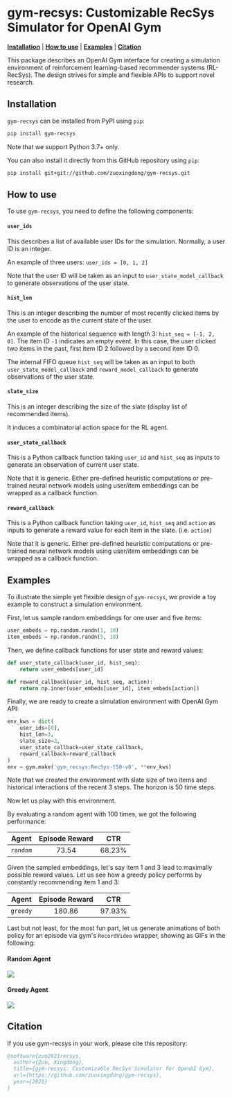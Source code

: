 # gym-recsys: Customizable RecSys Simulator for OpenAI Gym

**[Installation](#Installation)** |
**[How to use](#How-to-use)** | **[Examples](#Examples)** | **[Citation](#Citation)**

This package describes an OpenAI Gym interface for creating a simulation environment of reinforcement learning-based recommender systems (RL-RecSys). The design strives for simple and flexible APIs to support novel research. 

## Installation

`gym-recsys` can be installed from PyPI using `pip`:

```bash
pip install gym-recsys
```

Note that we support Python 3.7+ only.

You can also install it directly from this GitHub repository using `pip`:

```bash
pip install git+git://github.com/zuoxingdong/gym-recsys.git
```

## How to use

To use `gym-recsys`, you need to define the following components:

#### `user_ids`

This describes a list of available user IDs for the simulation. Normally, a user ID is an integer. 

An example of three users: `user_ids = [0, 1, 2]`

Note that the user ID will be taken as an input to `user_state_model_callback` to generate observations of the user state. 

#### `hist_len`

This is an integer describing the number of most recently clicked items by the user to encode as the current state of the user. 

An example of the historical sequence with length 3: `hist_seq = [-1, 2, 0]`. The item ID `-1` indicates an empty event. In this case, the user clicked two items in the past, first item ID 2 followed by a second item ID 0. 

The internal FIFO queue `hist_seq` will be taken as an input to both `user_state_model_callback` and `reward_model_callback` to generate observations of the user state. 

#### `slate_size`

This is an integer describing the size of the slate (display list of recommended items). 

It induces a combinatorial action space for the RL agent.

#### `user_state_callback`

This is a Python callback function taking `user_id` and `hist_seq` as inputs to generate an observation of current user state. 

Note that it is generic. Either pre-defined heuristic computations or pre-trained neural network models using user/item embeddings can be wrapped as a callback function. 

#### `reward_callback`

This is a Python callback function taking `user_id`, `hist_seq` and `action` as inputs to generate a reward value for each item in the slate. (i.e. `action`)

Note that it is generic. Either pre-defined heuristic computations or pre-trained neural network models using user/item embeddings can be wrapped as a callback function. 

## Examples

To illustrate the simple yet flexible design of `gym-recsys`, we provide a toy example to construct a simulation environment. 

First, let us sample random embeddings for one user and five items:

```python
user_embeds = np.random.randn(1, 10)
item_embeds = np.random.randn(5, 10)
```

Then, we define callback functions for user state and reward values:

```python
def user_state_callback(user_id, hist_seq):
    return user_embeds[user_id]

def reward_callback(user_id, hist_seq, action):
    return np.inner(user_embeds[user_id], item_embeds[action])
```

Finally, we are ready to create a simulation environment with OpenAI Gym API:

```python
env_kws = dict(
    user_ids=[0],
    hist_len=3,
    slate_size=2,
    user_state_callback=user_state_callback,
    reward_callback=reward_callback
)
env = gym.make('gym_recsys:RecSys-t50-v0', **env_kws)
```

Note that we created the environment with slate size of two items and historical interactions of the recent 3 steps. The horizon is 50 time steps. 

Now let us play with this environment. 

By evaluating a random agent with 100 times, we got the following performance:

| Agent | Episode Reward | CTR |
| :---: | :---: | :---: |
| `random` | 73.54 | 68.23% |

Given the sampled embeddings, let's say item 1 and 3 lead to maximally possible reward values. Let us see how a greedy policy performs by constantly recommending item 1 and 3:

| Agent | Episode Reward | CTR |
| :---: | :---: | :---: |
| `greedy` | 180.86 | 97.93% |

Last but not least, for the most fun part, let us generate animations of both policy for an episode via gym's `RecordVideo` wrapper, showing as GIFs in the following:

#### Random Agent

![](assets/random_agent.gif)

#### Greedy Agent

![](assets/greedy_agent.gif)

## Citation

If you use gym-recsys in your work, please cite this repository:

```bibtex
@software{zuo2021recsys,
  author={Zuo, Xingdong},
  title={gym-recsys: Customizable RecSys Simulator for OpenAI Gym},
  url={https://github.com/zuoxingdong/gym-recsys},
  year={2021}
}
```
